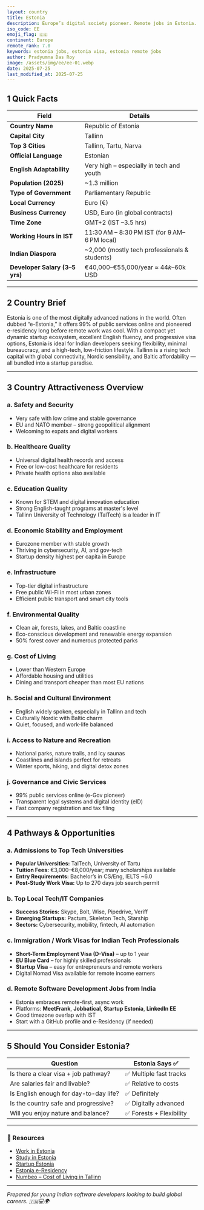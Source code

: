 ```yaml
---
layout: country
title: Estonia
description: Europe’s digital society pioneer. Remote jobs in Estonia. Trilp AI curated info. Indians in Estonia.
iso_code: EE
emoji_flag: 🇪🇪
continent: Europe
remote_rank: 7.0
keywords: estonia jobs, estonia visa, estonia remote jobs
author: Pradyumna Das Roy
image: /assets/img/ee/ee-01.webp
date: 2025-07-25
last_modified_at: 2025-07-25
---
```


## 1 Quick Facts

| Field                          | Details                                       |
| ------------------------------ | --------------------------------------------- |
| **Country Name**               | Republic of Estonia                           |
| **Capital City**               | Tallinn                                       |
| **Top 3 Cities**               | Tallinn, Tartu, Narva                         |
| **Official Language**          | Estonian                                      |
| **English Adaptability**       | Very high – especially in tech and youth      |
| **Population (2025)**          | ~1.3 million                                  |
| **Type of Government**         | Parliamentary Republic                        |
| **Local Currency**             | Euro (€)                                      |
| **Business Currency**          | USD, Euro (in global contracts)               |
| **Time Zone**                  | GMT+2 (IST –3.5 hrs)                          |
| **Working Hours in IST**       | 11:30 AM – 8:30 PM IST (for 9 AM–6 PM local)  |
| **Indian Diaspora**            | ~2,000 (mostly tech professionals & students) |
| **Developer Salary (3–5 yrs)** | €40,000–€55,000/year ≈ $44k–$60k USD          |

---

## 2 Country Brief

Estonia is one of the most digitally advanced nations in the world. Often dubbed “e-Estonia,” it offers 99% of public services online and pioneered e-residency long before remote work was cool. With a compact yet dynamic startup ecosystem, excellent English fluency, and progressive visa options, Estonia is ideal for Indian developers seeking flexibility, minimal bureaucracy, and a high-tech, low-friction lifestyle. Tallinn is a rising tech capital with global connectivity, Nordic sensibility, and Baltic affordability — all bundled into a startup paradise.

---

## 3 Country Attractiveness Overview

### a. Safety and Security

- Very safe with low crime and stable governance
- EU and NATO member – strong geopolitical alignment
- Welcoming to expats and digital workers

### b. Healthcare Quality

- Universal digital health records and access
- Free or low-cost healthcare for residents
- Private health options also available

### c. Education Quality

- Known for STEM and digital innovation education
- Strong English-taught programs at master's level
- Tallinn University of Technology (TalTech) is a leader in IT

### d. Economic Stability and Employment

- Eurozone member with stable growth
- Thriving in cybersecurity, AI, and gov-tech
- Startup density highest per capita in Europe

### e. Infrastructure

- Top-tier digital infrastructure
- Free public Wi-Fi in most urban zones
- Efficient public transport and smart city tools

### f. Environmental Quality

- Clean air, forests, lakes, and Baltic coastline
- Eco-conscious development and renewable energy expansion
- 50% forest cover and numerous protected parks

### g. Cost of Living

- Lower than Western Europe
- Affordable housing and utilities
- Dining and transport cheaper than most EU nations

### h. Social and Cultural Environment

- English widely spoken, especially in Tallinn and tech
- Culturally Nordic with Baltic charm
- Quiet, focused, and work-life balanced

### i. Access to Nature and Recreation

- National parks, nature trails, and icy saunas
- Coastlines and islands perfect for retreats
- Winter sports, hiking, and digital detox zones

### j. Governance and Civic Services

- 99% public services online (e-Gov pioneer)
- Transparent legal systems and digital identity (eID)
- Fast company registration and tax filing

---

## 4 Pathways & Opportunities

### a. Admissions to Top Tech Universities

- **Popular Universities:** TalTech, University of Tartu
- **Tuition Fees:** €3,000–€8,000/year; many scholarships available
- **Entry Requirements:** Bachelor’s in CS/Eng, IELTS ~6.0
- **Post-Study Work Visa:** Up to 270 days job search permit

### b. Top Local Tech/IT Companies

- **Success Stories:** Skype, Bolt, Wise, Pipedrive, Veriff
- **Emerging Startups:** Pactum, Skeleton Tech, Starship
- **Sectors:** Cybersecurity, mobility, fintech, AI automation

### c. Immigration / Work Visas for Indian Tech Professionals

- **Short-Term Employment Visa (D-Visa)** – up to 1 year
- **EU Blue Card** – for highly skilled professionals
- **Startup Visa** – easy for entrepreneurs and remote workers
- Digital Nomad Visa available for remote income earners

### d. Remote Software Development Jobs from India

- Estonia embraces remote-first, async work
- Platforms: **MeetFrank**, **Jobbatical**, **Startup Estonia**, **LinkedIn EE**
- Good timezone overlap with IST
- Start with a GitHub profile and e-Residency (if needed)

---

## 5 Should You Consider Estonia?

| Question                               | Estonia Says ✅          |
| -------------------------------------- | ------------------------ |
| Is there a clear visa + job pathway?   | ✅ Multiple fast tracks  |
| Are salaries fair and livable?         | ✅ Relative to costs     |
| Is English enough for day-to-day life? | ✅ Definitely            |
| Is the country safe and progressive?   | ✅ Digitally advanced    |
| Will you enjoy nature and balance?     | ✅ Forests + Flexibility |

---

### 🔗 Resources

- [Work in Estonia](https://www.workinestonia.com/)
- [Study in Estonia](https://studyinestonia.ee/)
- [Startup Estonia](https://startupestonia.ee/)
- [Estonia e-Residency](https://e-resident.gov.ee/)
- [Numbeo – Cost of Living in Tallinn](https://www.numbeo.com/cost-of-living/in/Tallinn)

---

_Prepared for young Indian software developers looking to build global careers. 🇮🇳💻🌍_
